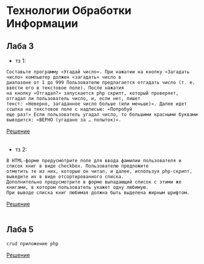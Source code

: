 # Технологии Обработки Информации 
## Лаба 3
+ тз 1: <br>
```
Составьте программу «Угадай число». При нажатии на кнопку «Загадать число» компьютер должен «загадать» число в 
диапазоне от 1 до 999 Пользователю предлагается отгадать число (т. е. ввести его в текстовое поле). После нажатия
на кнопку «Отгадал?» запускается php скрипт, который проверяет, отгадал ли пользователь число, и, если нет, пишет 
текст: «Неверно, загаданное число больше (или меньше)». Далее идет ссылка на текстовое поле с надписью: «Попробуй
еще раз!» Если пользователь угадал число, то большими красными буквами выводится: «ВЕРНО (угадано за … попыток)».
```
[Решение](https://github.com/TheZnat/Information-Processing-Technologies/blob/main/IPT_PHP/laba_3_task_1.php) <br> <br>
+ тз 2: <br>
```
В HTML-форме предусмотрите поле для ввода фамилии пользователя и список книг в виде checkbox. Пользователю предложите 
отметить те из них, которые он читал, и далее, используя php-скрипт, выведите их в виде отсортированного списка. 
Дополнительно предусмотрите в форме выпадающий список с этими же книгами, в котором пользователь укажет одну любимую.
При выводе списка книг любимая должна быть выделена жирным шрифтом.
```
[Решение](https://github.com/TheZnat/Information-Processing-Technologies/blob/main/IPT_PHP/laba_3_task_2.php) <br> <br>

## Лаба 5
```
crud приложение php
```
[Решение](https://github.com/TheZnat/Information-Processing-Technologies/tree/main/lab5) <br> <br>
